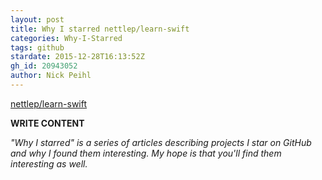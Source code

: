 ```yaml
---
layout: post
title: Why I starred nettlep/learn-swift
categories: Why-I-Starred
tags: github
stardate: 2015-12-28T16:13:52Z
gh_id: 20943052
author: Nick Peihl
---
```


[nettlep/learn-swift](star.repo.html_url)

**WRITE CONTENT**

*"Why I starred" is a series of articles describing projects I star on GitHub and why I found them interesting. My hope is that you'll find them interesting as well.*

